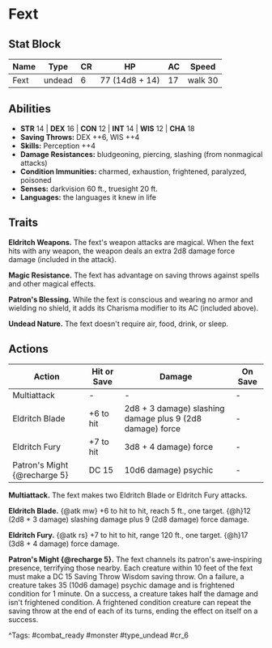 # Fext

## Stat Block

| Name | Type | CR | HP | AC | Speed |
|------|------|----|----|----|-------|
| Fext | undead | 6 | 77 (14d8 + 14) | 17 | walk 30 |

## Abilities

- **STR** 14 | **DEX** 16 | **CON** 12 | **INT** 14 | **WIS** 12 | **CHA** 18
- **Saving Throws:** DEX ++6, WIS ++4  
- **Skills:** Perception ++4  
- **Damage Resistances:** bludgeoning, piercing, slashing (from nonmagical attacks)  
- **Condition Immunities:** charmed, exhaustion, frightened, paralyzed, poisoned  
- **Senses:** darkvision 60 ft., truesight 20 ft.  
- **Languages:** the languages it knew in life

## Traits

**Eldritch Weapons.** The fext's weapon attacks are magical. When the fext hits with any weapon, the weapon deals an extra 2d8 damage force damage (included in the attack).

**Magic Resistance.** The fext has advantage on saving throws against spells and other magical effects.

**Patron's Blessing.** While the fext is conscious and wearing no armor and wielding no shield, it adds its Charisma modifier to its AC (included above).

**Undead Nature.** The fext doesn't require air, food, drink, or sleep.


## Actions

| Action | Hit or Save | Damage | On Save |
|--------|--------------|--------|----------|
| Multiattack | - | - | - |
| Eldritch Blade | +6 to hit | 2d8 + 3 damage) slashing damage plus 9 (2d8 damage) force | - |
| Eldritch Fury | +7 to hit | 3d8 + 4 damage) force | - |
| Patron's Might {@recharge 5} | DC 15 | 10d6 damage) psychic | - |

**Multiattack.** The fext makes two Eldritch Blade or Eldritch Fury attacks.

**Eldritch Blade.** {@atk mw} +6 to hit to hit, reach 5 ft., one target. {@h}12 (2d8 + 3 damage) slashing damage plus 9 (2d8 damage) force damage.

**Eldritch Fury.** {@atk rs} +7 to hit to hit, range 120 ft., one target. {@h}17 (3d8 + 4 damage) force damage.

**Patron's Might {@recharge 5}.** The fext channels its patron's awe‑inspiring presence, terrifying those nearby. Each creature within 10 feet of the fext must make a DC 15 Saving Throw Wisdom saving throw. On a failure, a creature takes 35 (10d6 damage) psychic damage and is frightened condition for 1 minute. On a success, a creature takes half the damage and isn't frightened condition. A frightened condition creature can repeat the saving throw at the end of each of its turns, ending the effect on itself on a success.


^Tags: #combat_ready #monster #type_undead #cr_6